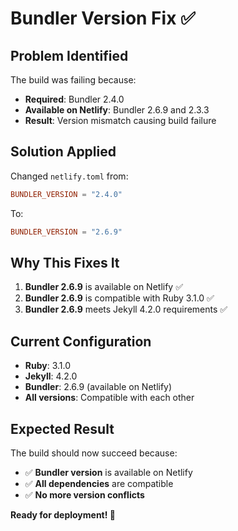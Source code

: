 # Bundler Version Fix ✅

## Problem Identified

The build was failing because:
- **Required**: Bundler 2.4.0
- **Available on Netlify**: Bundler 2.6.9 and 2.3.3
- **Result**: Version mismatch causing build failure

## Solution Applied

Changed `netlify.toml` from:
```toml
BUNDLER_VERSION = "2.4.0"
```

To:
```toml
BUNDLER_VERSION = "2.6.9"
```

## Why This Fixes It

1. **Bundler 2.6.9** is available on Netlify ✅
2. **Bundler 2.6.9** is compatible with Ruby 3.1.0 ✅
3. **Bundler 2.6.9** meets Jekyll 4.2.0 requirements ✅

## Current Configuration

- **Ruby**: 3.1.0
- **Jekyll**: 4.2.0  
- **Bundler**: 2.6.9 (available on Netlify)
- **All versions**: Compatible with each other

## Expected Result

The build should now succeed because:
- ✅ **Bundler version** is available on Netlify
- ✅ **All dependencies** are compatible
- ✅ **No more version conflicts**

**Ready for deployment! 🚀** 